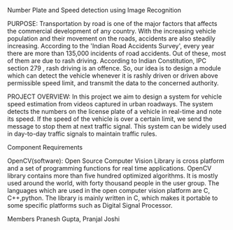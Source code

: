 

Number Plate and Speed detection using Image Recognition

PURPOSE:
Transportation by road is one of the major factors that affects the commercial development of any country. With the increasing vehicle population and their movement on the roads, accidents are also steadily increasing. According to the 'Indian Road Accidents Survey', every year there are more than 135,000 incidents of road accidents. Out of these, most of them are due to rash driving. According to Indian Constitution, IPC section 279 , rash driving is an offence. So, our idea is to design a module which can detect the vehicle whenever it is rashly driven or driven above permissible speed limit, and transmit the data to the concerned authority.

PROJECT OVERVIEW:
In this project we aim to design a system for vehicle speed estimation from videos captured in urban roadways. The system detects the numbers on the license plate of a vehicle in real-time and note its speed. 
If the speed of the vehicle is over a certain limit, we send the message to stop them at next traffic signal. This system can be widely used in day-to-day traffic signals to maintain traffic rules.

Component Requirements

OpenCV(software):
Open Source Computer Vision Library is cross platform and a set of programming functions for real time applications. OpenCV library contains more than five hundred optimized algorithms. It is mostly used around the world, with forty thousand people in the user group. The languages which are used in the open computer vision platform are C, C++,python. The library is mainly written in C, which makes it portable to some specific platforms such as Digital Signal Processor.


Members
Pranesh Gupta, Pranjal Joshi


